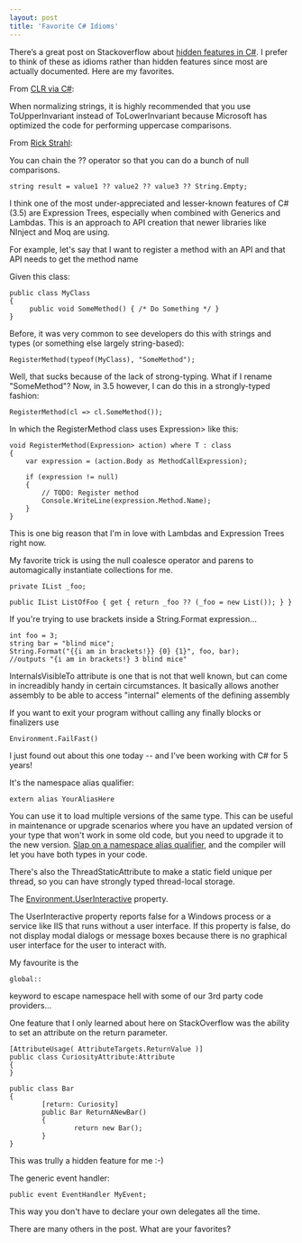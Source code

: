 ```yaml
---
layout: post
title: 'Favorite C# Idioms'
---
```

There’s a great post on Stackoverflow about [hidden features in C#](http://stackoverflow.com/questions/9033?sort=votes&page=1#sort-top). I prefer to think of these as idioms rather than hidden features since most are actually documented. Here are my favorites.

From [CLR via C#](http://www.amazon.com/CLR-via-Second-Pro-Developer/dp/0735621632):

When normalizing strings, it is highly recommended that you use ToUpperInvariant instead of ToLowerInvariant because Microsoft has optimized the code for performing uppercase comparisons.

From [Rick Strahl](http://www.west-wind.com/weblog/posts/236298.aspx):

You can chain the ?? operator so that you can do a bunch of null comparisons.
    
    string result = value1 ?? value2 ?? value3 ?? String.Empty;

I think one of the most under-appreciated and lesser-known features of C# (3.5) are Expression Trees, especially when combined with Generics and Lambdas. This is an approach to API creation that newer libraries like NInject and Moq are using.

For example, let's say that I want to register a method with an API and that API needs to get the method name

Given this class:
    
    public class MyClass  
    {  
         public void SomeMethod() { /* Do Something */ }  
    }  
    

Before, it was very common to see developers do this with strings and types (or something else largely string-based):
    
    RegisterMethod(typeof(MyClass), "SomeMethod");  
    

Well, that sucks because of the lack of strong-typing. What if I rename "SomeMethod"? Now, in 3.5 however, I can do this in a strongly-typed fashion:
    
    RegisterMethod(cl => cl.SomeMethod());  
    

In which the RegisterMethod class uses Expression> like this:
    
    void RegisterMethod(Expression> action) where T : class  
    {  
        var expression = (action.Body as MethodCallExpression);  
      
        if (expression != null)  
        {  
            // TODO: Register method  
            Console.WriteLine(expression.Method.Name);  
        }  
    }  
    

This is one big reason that I'm in love with Lambdas and Expression Trees right now.

My favorite trick is using the null coalesce operator and parens to automagically instantiate collections for me.
    
    private IList _foo;  
      
    public IList ListOfFoo { get { return _foo ?? (_foo = new List()); } }

If you're trying to use brackets inside a String.Format expression...
    
    int foo = 3;  
    string bar = "blind mice";  
    String.Format("{{i am in brackets!}} {0} {1}", foo, bar);  
    //outputs "{i am in brackets!} 3 blind mice"

InternalsVisibleTo attribute is one that is not that well known, but can come in increadibly handy in certain circumstances. It basically allows another assembly to be able to access "internal" elements of the defining assembly

If you want to exit your program without calling any finally blocks or finalizers use
    
    Environment.FailFast()

I just found out about this one today -- and I've been working with C# for 5 years!

It's the namespace alias qualifier:
    
    extern alias YourAliasHere  
    

You can use it to load multiple versions of the same type. This can be useful in maintenance or upgrade scenarios where you have an updated version of your type that won't work in some old code, but you need to upgrade it to the new version. [Slap on a namespace alias qualifier](http://blogs.msdn.com/abhinaba/archive/2005/11/30/498278.aspx), and the compiler will let you have both types in your code.

There's also the ThreadStaticAttribute to make a static field unique per thread, so you can have strongly typed thread-local storage.


The [Environment.UserInteractive](http://msdn.microsoft.com/en-us/library/system.environment.userinteractive.aspx) property.

The UserInteractive property reports false for a Windows process or a service like IIS that runs without a user interface. If this property is false, do not display modal dialogs or message boxes because there is no graphical user interface for the user to interact with.

My favourite is the
    
    global::  
    

keyword to escape namespace hell with some of our 3rd party code providers...

One feature that I only learned about here on StackOverflow was the ability to set an attribute on the return parameter.
    
    [AttributeUsage( AttributeTargets.ReturnValue )]  
    public class CuriosityAttribute:Attribute  
    {  
    }  
      
    public class Bar  
    {  
            [return: Curiosity]  
            public Bar ReturnANewBar()  
            {  
                    return new Bar();  
            }  
    }  
    

This was trully a hidden feature for me :-)

The generic event handler:
    
    public event EventHandler MyEvent;  
    

This way you don't have to declare your own delegates all the time.

There are many others in the post. What are your favorites?
